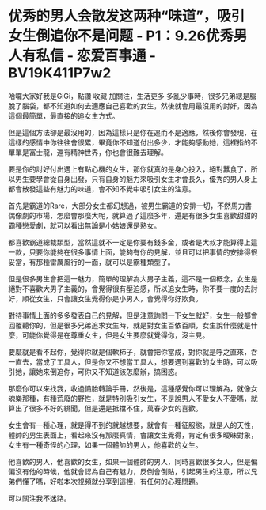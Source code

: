 # 优秀的男人会散发这两种“味道”，吸引女生倒追你不是问题 - P1：9.26优秀男人有私信 - 恋爱百事通 - BV19K411P7w2

哈囉大家好我是GiGi，點讚 收藏 加關注，生活更多 多亂少事時，很多兄弟總是腦脫了腦袋，都不知道如何去適應自己喜歡的女生，然後就會用最沒用的討好，因為這個最簡單，最直接的追女生方式。

但是這個方法卻是最沒用的，因為這樣只是你在追而不是適應，然後你會發現，在這樣的感情中你往往會很累，畢竟你不知道付出多少，才能夠感動她，這裡指的不單單是富士龍，還有精神世界，你也會很難去理解。

要是你的討好付出遇上有點心機的女生，那你就真的是身心投入，絕對蠶食了，所以男生要學會從自身出發，只有自身的魅力來吸引女生才會長久，優秀的男人身上都會散發這些有魅力的味道，會不知不覺中吸引女生的注意。

首先是霸道的Rare，大部分女生都幻想過，被男生霸道的安排一切，不然馬力書偶像劇的市場，怎麼會那麼大呢，就算過了這麼多年，還是有很多女生喜歡甜甜的霸種戀愛劇，就可以看出無論是小姑娘還是熟女。

都喜歡霸道總裁類型，當然這就不一定是你要有錢多金，或者是大叔才能算得上這一款，只要你能夠在很多事情上面，能夠有你的見解，並且可以把事情的安排得很妥當，有那種雷厲風行的一面，就可以是霸種類型了。

但是很多男生會把這一魅力，簡單的理解為大男子主義，這不是一個概念，女生是絕對不喜歡大男子主義的，會覺得很有壓迫感，所以追女生時，你不要一度的去討好，順從女生，只會讓女生覺得你是小男人，會覺得你好欺負。

對待事情上面的多多發表自己的見解，但是注意詢問一下女生就好，女生一般都會回覆聽你的，但是很多兄弟追求女生時，就是對女生百依百順，女生說什麼就是什麼，可能你覺得是在尊重女生，但是女生要麼就覺得你，沒主見。

要麼就是看不起你，覺得你就是個軟柿子，就會把你當成，對你就是呼之直來，吞一直去，當成了工具人，但是你又不想當工具人，想要遇到喜歡的女生時，可以吸引她，讓她來倒追你，可你又不知道該怎麼辦，搞困惑。

那麼你可以來找我，收過備胎轉論手冊，然後是，這種感覺你可以理解為，就像女魂樂那種，有種荒廢的野性，就是特別吸引女生，不是說男人不愛女人不愛嗎，就算出了很多不好的緋聞，但是還是抵擋不住，萬春少女的喜歡。

女生會有一種心理，就是得不到的就越想要，就會有一種征服慾，就是人的天性，體帥的男生表面上，看起來沒有那麼真情，會讓女生覺得，肯定有很多曖昧對象，女生有一種奇怪的心理，如果一個體帥的男人，他喜歡的女生。

他喜歡的男人，他喜歡的女生，如果一個體帥的男人，同時喜歡很多女人，但是偏偏沒有他的時候，他就會認為自己有魅力，反倒會倒貼，引起男生的注意，所以兄弟們懂了嗎，好啦本次視頻就分享到這裡，有任何的心理問題。

可以關注我不迷路。